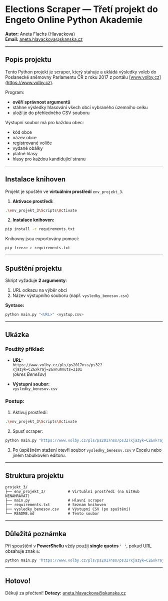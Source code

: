 # Elections Scraper — Třetí projekt do Engeto Online Python Akademie

**Autor:** Aneta Flachs (Hlavackova)  
**Email:** aneta.hlavackova@skanska.cz

---

## Popis projektu

Tento Python projekt je scraper, který stahuje a ukládá výsledky voleb do Poslanecké sněmovny Parlamentu ČR z roku 2017 z portálu [www.volby.cz](https://www.volby.cz).

Program:
- **ověří správnost argumentů**
- stáhne výsledky hlasování všech obcí vybraného územního celku
- uloží je do přehledného CSV souboru

Výstupní soubor má pro každou obec:
- kód obce
- název obce
- registrované voliče
- vydané obálky
- platné hlasy
- hlasy pro každou kandidující stranu

---

## Instalace knihoven

Projekt je spuštěn ve **virtuálním prostředí** `env_projekt_3`.

1) **Aktivace prostředí:**

```bash
.\env_projekt_3\Scripts\Activate
```

2) **Instalace knihoven:**

```bash
pip install -r requirements.txt
```

Knihovny jsou exportovány pomocí:
```bash
pip freeze > requirements.txt
```

---

## Spuštění projektu

Skript vyžaduje **2 argumenty**:
1. URL odkazu na výběr obcí
2. Název výstupního souboru (např. `vysledky_benesov.csv`)

**Syntaxe:**

```bash
python main.py "<URL>" <vystup.csv>
```

---

## Ukázka

### Použitý příklad:

- **URL:**  
  `https://www.volby.cz/pls/ps2017nss/ps32?xjazyk=CZ&xkraj=2&xnumnuts=2101`  
  _(okres Benešov)_

- **Výstupní soubor:**  
  `vysledky_benesov.csv`

### Postup:

1) Aktivuj prostředí:  
```bash
.\env_projekt_3\Scripts\Activate
```

2) Spusť scraper:  
```bash
python main.py "https://www.volby.cz/pls/ps2017nss/ps32?xjazyk=CZ&xkraj=2&xnumnuts=2101" vysledky_benesov.csv
```

3) Po úspěšném stažení otevři soubor `vysledky_benesov.csv` v Excelu nebo jiném tabulkovém editoru.

---

## Struktura projektu

```
projekt_3/
├── env_projekt_3/          # Virtuální prostředí (na GitHub NENAHRÁVAT)
├── main.py                 # Hlavní scraper
├── requirements.txt        # Seznam knihoven
├── vysledky_benesov.csv    # Výstupní CSV (po spuštění)
└── README.md               # Tento soubor
```

---

## Důležitá poznámka

Při spouštění v **PowerShellu** vždy použij **single quotes `' '`**, pokud URL obsahuje znak `&`:
```bash
python main.py 'https://www.volby.cz/pls/ps2017nss/ps32?xjazyk=CZ&xkraj=2&xnumnuts=2101' vysledky_benesov.csv
```

---

## Hotovo!

Děkuji za přečtení!
**Dotazy:** aneta.hlavackova@skanska.cz
